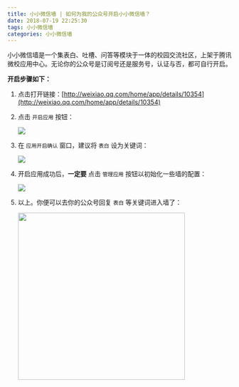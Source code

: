 ```yaml
---
title: 小小微信墙 | 如何为我的公众号开启小小微信墙？
date: 2018-07-19 22:25:30
tags: 小小微信墙
categories: 小小微信墙
---
```


小小微信墙是一个集表白、吐槽、问答等模块于一体的校园交流社区，上架于腾讯微校应用中心。无论你的公众号是订阅号还是服务号，认证与否，都可自行开启。
<!-- more -->

**开启步骤如下：**

1. 点击打开链接：[http://weixiao.qq.com/home/app/details/10354](http://weixiao.qq.com/home/app/details/10354)

2. 点击 `开启应用` 按钮：

    ![](/images/2018-07-19-22-28-33.png)

3. 在 `应用开启确认` 窗口，建议将 `表白` 设为关键词：

    ![](/images/2018-07-19-22-29-29.png)

4. 开启应用成功后，**一定要** 点击 `管理应用` 按钮以初始化一些墙的配置：

    ![](/images/2018-07-19-22-29-54.png)

5. 以上。你便可以去你的公众号回复 `表白` 等关键词进入墙了：

    <img src="/images/2018-07-19-22-30-11.png" width="375" />
